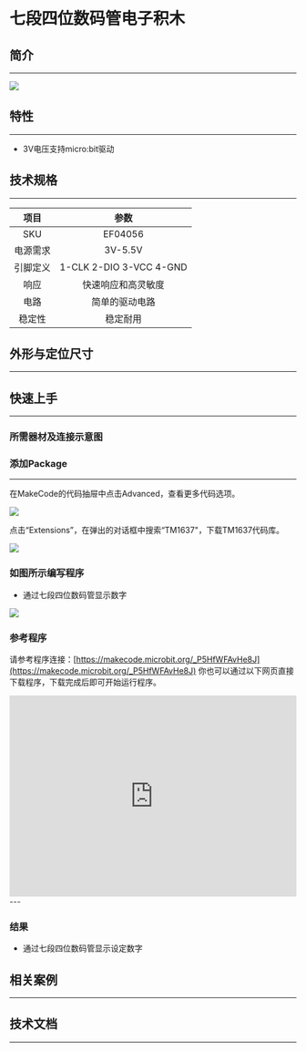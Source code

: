 # 七段四位数码管电子积木

## 简介
---




![](./image/04056_1.jpg)




## 特性
---

- 3V电压支持micro:bit驱动

## 技术规格
---

项目 | 参数 
:-: | :-: 
SKU|EF04056
电源需求|3V-5.5V
引脚定义|1-CLK 2-DIO 3-VCC 4-GND
响应|快速响应和高灵敏度
电路|简单的驱动电路
稳定性|稳定耐用

## 外形与定位尺寸
---



## 快速上手
---

### 所需器材及连接示意图





 
### 添加Package
---
在MakeCode的代码抽屉中点击Advanced，查看更多代码选项。


![](./image/smtcNoB.png)


点击“Extensions”，在弹出的对话框中搜索“TM1637"，下载TM1637代码库。



![](./image/04056_3.png)



### 如图所示编写程序
- 通过七段四位数码管显示数字

 



![](./image/04056_5.png)





### 参考程序
请参考程序连接：[https://makecode.microbit.org/_P5HfWFAvHe8J](https://makecode.microbit.org/_P5HfWFAvHe8J)
你也可以通过以下网页直接下载程序，下载完成后即可开始运行程序。

<div style="position:relative;height:0;padding-bottom:70%;overflow:hidden;"><iframe style="position:absolute;top:0;left:0;width:100%;height:100%;" src="https://makecode.microbit.org/#pub:_P5HfWFAvHe8J" frameborder="0" sandbox="allow-popups allow-forms allow-scripts allow-same-origin"></iframe></div>  
---

### 结果
- 通过七段四位数码管显示设定数字

## 相关案例
---

## 技术文档
---
